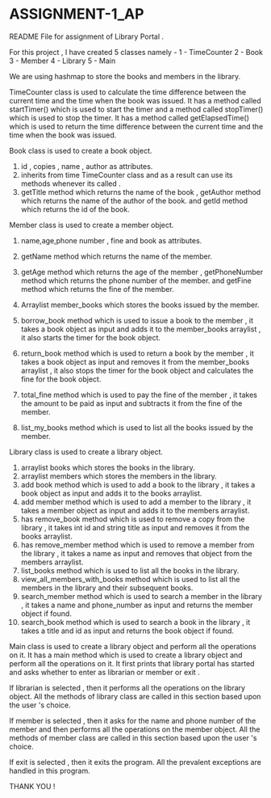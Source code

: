 # ASSIGNMENT-1_AP


README File for assignment of Library Portal .

For this project , I have created 5 classes namely -
1 - TimeCounter
2 - Book
3 - Member
4 - Library
5 - Main

We are using hashmap to store the books and members in the library.


TimeCounter class is used to calculate the time difference between the current time and the time when the book was issued.
It has a method called startTimer() which is used to start the timer and a method called stopTimer() which is used to stop the timer.
It has a method called getElapsedTime() which is used to return the time difference between the current time and the time when the book was issued.

Book class is used to create a book object.
1) id , copies , name , author as attributes.
2) inherits from time TimeCounter class and as a result can use its methods whenever its called .
3) getTitle method which returns the name of the book ,  getAuthor method which returns the name of the author of the book.
   and getId method which returns the id of the book.

Member class is used to create a member object.
1) name,age,phone number , fine and book as attributes.
2) getName method which returns the name of the member.
3) getAge method which returns the age of the member , getPhoneNumber method which returns the phone number of the member.
   and getFine method which returns the fine of the member.

4) Arraylist member_books which stores the books issued by the member.
5) borrow_book method which is used to issue a book to the member , it takes a book object as input and adds it to
   the member_books arraylist , it also starts the timer for the book object.
6) return_book method which is used to return a book by the member , it takes a book object as input and removes it from the
   member_books arraylist , it also stops the timer for the book object and calculates the fine for the book object.
7) total_fine method which is used to pay the fine of the member , it takes the amount to be paid as input and subtracts it from the fine of the member.
8) list_my_books method which is used to list all the books issued by the member.

Library class is used to create a library object.
1) arraylist books which stores the books in the library.
2) arraylist members which stores the members in the library.
3) add book method which is used to add a book to the library , it takes a book object as input and adds it to the books arraylist.
4) add member method which is used to add a member to the library , it takes a member object as input and adds it to the members arraylist.
5) has remove_book method which is used to remove a copy from the library , it takes int id and string title  as input and removes it from the books arraylist.
6) has remove_member method which is used to remove a member from the library , it takes a name as input and removes that object  from the members arraylist.
7) list_books method which is used to list all the books in the library.
8) view_all_members_with_books method which is used to list all the members in the library and their subsequent books.
9) search_member method which is used to search a member in the library , it takes a name and phone_number as input and returns the member object if found.
10) search_book method which is used to search a book in the library , it takes a title and id as input and returns the book object if found.

Main class is used to create a library object and perform all the operations on it.
It has a main method which is used to create a library object and perform all the operations on it.
It first prints that library portal has started and asks whether to enter as librarian or member or exit .

If librarian is selected , then it performs all the operations on the library object.
All the methods of library class are called in this section based upon the user 's choice.

If member is selected , then it asks for the name and phone number of the member and then performs all the operations on the member object.
All the methods of member class are called in this section based upon the user 's choice.

If exit is selected , then it exits the program.
All the prevalent exceptions are handled in this program.


THANK YOU !
